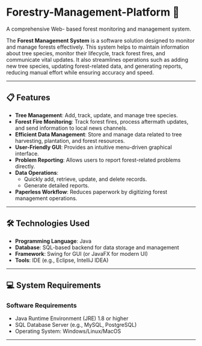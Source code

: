# Forestry-Management-Platform 🌲
A comprehensive Web- based forest monitoring and management system.

The **Forest Management System** is a software solution designed to monitor and manage forests effectively. This system helps to maintain information about tree species, monitor their lifecycle, track forest fires, and communicate vital updates. It also streamlines operations such as adding new tree species, updating forest-related data, and generating reports, reducing manual effort while ensuring accuracy and speed.

---

## 📋 Features

- **Tree Management**: Add, track, update, and manage tree species.
- **Forest Fire Monitoring**: Track forest fires, process aftermath updates, and send information to local news channels.
- **Efficient Data Management**: Store and manage data related to tree harvesting, plantation, and forest resources.
- **User-Friendly GUI**: Provides an intuitive menu-driven graphical interface.
- **Problem Reporting**: Allows users to report forest-related problems directly.
- **Data Operations**:
  - Quickly add, retrieve, update, and delete records.
  - Generate detailed reports.
- **Paperless Workflow**: Reduces paperwork by digitizing forest management operations.

---

## 🛠️ Technologies Used

- **Programming Language**: Java
- **Database**: SQL-based backend for data storage and management
- **Framework**: Swing for GUI (or JavaFX for modern UI)
- **Tools**: IDE (e.g., Eclipse, IntelliJ IDEA)

---

## 💻 System Requirements

### Software Requirements
- Java Runtime Environment (JRE) 1.8 or higher
- SQL Database Server (e.g., MySQL, PostgreSQL)
- Operating System: Windows/Linux/MacOS


---
